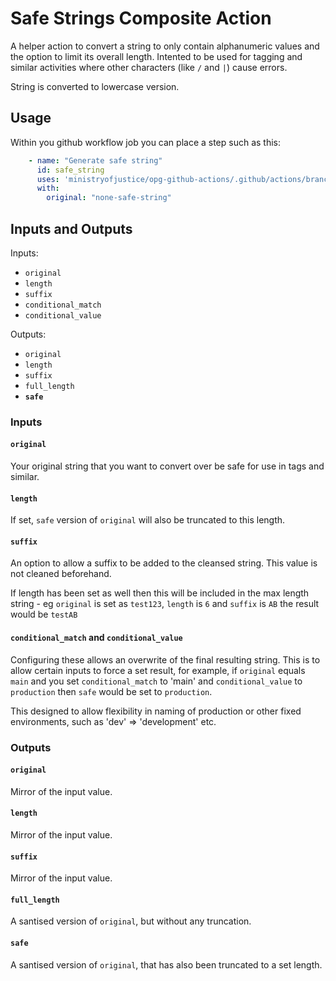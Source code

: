 # Safe Strings Composite Action

A helper action to convert a string to only contain alphanumeric values and the option to limit its overall length. Intented to be used for tagging and similar activities where other characters (like `/` and `|`) cause errors.

String is converted to lowercase version.

## Usage

Within you github workflow job you can place a step such as this:

```yaml
    - name: "Generate safe string"
      id: safe_string
      uses: 'ministryofjustice/opg-github-actions/.github/actions/branch-name@v2.1.3'
      with:
        original: "none-safe-string"
```

## Inputs and Outputs

Inputs:
- `original`
- `length`
- `suffix`
- `conditional_match`
- `conditional_value`


Outputs:
- `original`
- `length`
- `suffix`
- `full_length`
- **`safe`**


### Inputs

#### `original`
Your original string that you want to convert over be safe for use in tags and similar.

#### `length`
If set, `safe` version of `original` will also be truncated to this length.

#### `suffix`
An option to allow a suffix to be added to the cleansed string. This value is not cleaned beforehand.

If length has been set as well then this will be included in the max length string - eg `original` is set as `test123`, `length` is `6` and `suffix` is `AB` the result would be `testAB`

#### `conditional_match` and `conditional_value`
Configuring these allows an overwrite of the final resulting string. This is to allow certain inputs to force a set result, for example, if `original` equals `main` and you set `conditional_match` to 'main' and `conditional_value` to `production` then `safe` would be set to `production`.

This designed to allow flexibility in naming of production or other fixed environments, such as 'dev' => 'development' etc.

### Outputs

#### `original`
Mirror of the input value.

#### `length`
Mirror of the input value.

#### `suffix`
Mirror of the input value.

#### `full_length`
A santised version of `original`, but without any truncation.

#### `safe`
A santised version of `original`, that has also been truncated to a set length.
